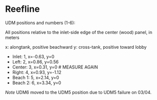 # Reefline

UDM positions and numbers (1-6):

All positions relative to the inlet-side edge
of the center (wood) panel, in meters

x: alongtank, positive beachward
y: cross-tank, positive toward lobby

* Inlet: 1, x=-0.63, y=0
* Left: 2, x=0.86, y=0.56
* Center: 3, x=0.31, y=0 # MEASURE AGAIN
* Right: 4, x=0.93, y=-1.12
* Beach 1: 5, x=2.14, y=0
* Beach 2: 6, x=3.34, y=0

*Note* UDM6 moved to the UDM5 position due to UDM5 failure on 03/04.
